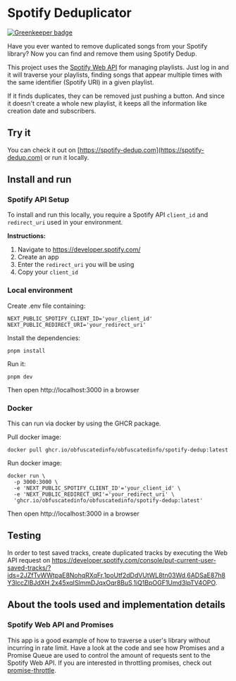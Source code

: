 # Spotify Deduplicator

[![Greenkeeper badge](https://badges.greenkeeper.io/JMPerez/spotify-dedup.svg)](https://greenkeeper.io/)

Have you ever wanted to remove duplicated songs from your Spotify library? Now you can find and remove them using Spotify Dedup.

This project uses the [Spotify Web API](https://developer.spotify.com/web-api/) for managing playlists. Just log in and it will traverse your playlists, finding songs that appear multiple times with the same identifier (Spotify URI) in a given playlist.

If it finds duplicates, they can be removed just pushing a button. And since it doesn't create a whole new playlist, it keeps all the information like creation date and subscribers.

## Try it

You can check it out on [https://spotify-dedup.com](https://spotify-dedup.com) or run it locally.

## Install and run

### Spotify API Setup

To install and run this locally, you require a Spotify API `client_id` and `redirect_uri` used in your environment.

**Instructions:**
1. Navigate to https://developer.spotify.com/
2. Create an app
3. Enter the `redirect_uri` you will be using
4. Copy your `client_id`

### Local environment

Create .env file containing:

    NEXT_PUBLIC_SPOTIFY_CLIENT_ID='your_client_id'
    NEXT_PUBLIC_REDIRECT_URI='your_redirect_uri'

Install the dependencies:

    pnpm install

Run it:

    pnpm dev

Then open http://localhost:3000 in a browser

### Docker

This can run via docker by using the GHCR package.

Pull docker image:

    docker pull ghcr.io/obfuscatedinfo/obfuscatedinfo/spotify-dedup:latest

Run docker image:

    docker run \
      -p 3000:3000 \
      -e 'NEXT_PUBLIC_SPOTIFY_CLIENT_ID'='your_client_id' \
      -e 'NEXT_PUBLIC_REDIRECT_URI'='your_redirect_uri' \
      'ghcr.io/obfuscatedinfo/obfuscatedinfo/spotify-dedup:latest'

Then open http://localhost:3000 in a browser

## Testing

In order to test saved tracks, create duplicated tracks by executing the Web API request on https://developer.spotify.com/console/put-current-user-saved-tracks/?ids=2JZfTvWWtpaE8NohqRXqFr,1poUtf2dDdVUtWL8tn03Wd,6ADSaE87h8Y3lccZlBJdXH,2x45xqISlmmDJqxOqr8BuS,1iQ1BpOGF1Umd3lpTV4OPO.

## About the tools used and implementation details

### Spotify Web API and Promises

This app is a good example of how to traverse a user's library without incurring in rate limit. Have a look at the code and see how Promises and a Promise Queue are used to control the amount of requests sent to the Spotify Web API. If you are interested in throttling promises, check out [promise-throttle](https://github.com/JMPerez/promise-throttle).
